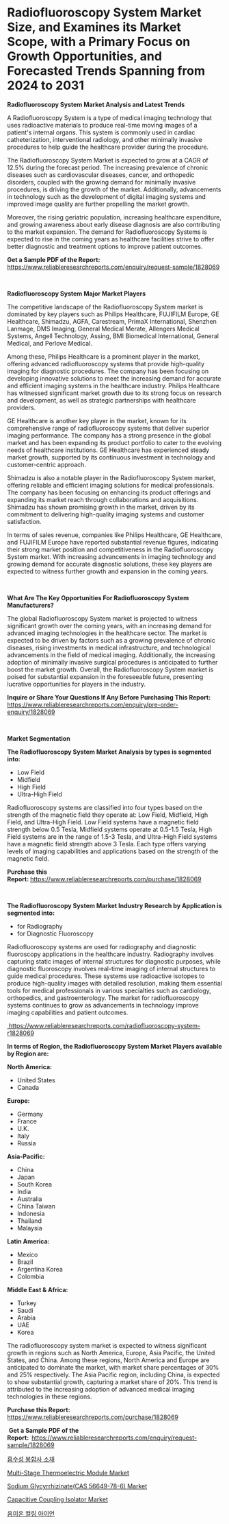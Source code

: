 <p><h1>Radiofluoroscopy System Market Size, and Examines its Market Scope, with a Primary Focus on Growth Opportunities, and Forecasted Trends Spanning from 2024 to 2031</h1></p><p><strong>Radiofluoroscopy System Market Analysis and Latest Trends</strong></p>
<p><p>A Radiofluoroscopy System is a type of medical imaging technology that uses radioactive materials to produce real-time moving images of a patient's internal organs. This system is commonly used in cardiac catheterization, interventional radiology, and other minimally invasive procedures to help guide the healthcare provider during the procedure.</p><p>The Radiofluoroscopy System Market is expected to grow at a CAGR of 12.5% during the forecast period. The increasing prevalence of chronic diseases such as cardiovascular diseases, cancer, and orthopedic disorders, coupled with the growing demand for minimally invasive procedures, is driving the growth of the market. Additionally, advancements in technology such as the development of digital imaging systems and improved image quality are further propelling the market growth.</p><p>Moreover, the rising geriatric population, increasing healthcare expenditure, and growing awareness about early disease diagnosis are also contributing to the market expansion. The demand for Radiofluoroscopy Systems is expected to rise in the coming years as healthcare facilities strive to offer better diagnostic and treatment options to improve patient outcomes.</p></p>
<p><strong>Get a Sample PDF of the Report:&nbsp;</strong> <a href="https://www.reliableresearchreports.com/enquiry/request-sample/1828069">https://www.reliableresearchreports.com/enquiry/request-sample/1828069</a></p>
<p>&nbsp;</p>
<p><strong>Radiofluoroscopy System Major Market Players</strong></p>
<p><p>The competitive landscape of the Radiofluoroscopy System market is dominated by key players such as Philips Healthcare, FUJIFILM Europe, GE Healthcare, Shimadzu, AGFA, Carestream, PrimaX International, Shenzhen Lanmage, DMS Imaging, General Medical Merate, Allengers Medical Systems, Angell Technology, Assing, BMI Biomedical International, General Medical, and Perlove Medical.</p><p>Among these, Philips Healthcare is a prominent player in the market, offering advanced radiofluoroscopy systems that provide high-quality imaging for diagnostic procedures. The company has been focusing on developing innovative solutions to meet the increasing demand for accurate and efficient imaging systems in the healthcare industry. Philips Healthcare has witnessed significant market growth due to its strong focus on research and development, as well as strategic partnerships with healthcare providers.</p><p>GE Healthcare is another key player in the market, known for its comprehensive range of radiofluoroscopy systems that deliver superior imaging performance. The company has a strong presence in the global market and has been expanding its product portfolio to cater to the evolving needs of healthcare institutions. GE Healthcare has experienced steady market growth, supported by its continuous investment in technology and customer-centric approach.</p><p>Shimadzu is also a notable player in the Radiofluoroscopy System market, offering reliable and efficient imaging solutions for medical professionals. The company has been focusing on enhancing its product offerings and expanding its market reach through collaborations and acquisitions. Shimadzu has shown promising growth in the market, driven by its commitment to delivering high-quality imaging systems and customer satisfaction.</p><p>In terms of sales revenue, companies like Philips Healthcare, GE Healthcare, and FUJIFILM Europe have reported substantial revenue figures, indicating their strong market position and competitiveness in the Radiofluoroscopy System market. With increasing advancements in imaging technology and growing demand for accurate diagnostic solutions, these key players are expected to witness further growth and expansion in the coming years.</p></p>
<p>&nbsp;</p>
<p><strong>What Are The Key Opportunities For Radiofluoroscopy System Manufacturers?</strong></p>
<p><p>The global Radiofluoroscopy System market is projected to witness significant growth over the coming years, with an increasing demand for advanced imaging technologies in the healthcare sector. The market is expected to be driven by factors such as a growing prevalence of chronic diseases, rising investments in medical infrastructure, and technological advancements in the field of medical imaging. Additionally, the increasing adoption of minimally invasive surgical procedures is anticipated to further boost the market growth. Overall, the Radiofluoroscopy System market is poised for substantial expansion in the foreseeable future, presenting lucrative opportunities for players in the industry.</p></p>
<p><strong>Inquire or Share Your Questions If Any Before Purchasing This Report:</strong> <a href="https://www.reliableresearchreports.com/enquiry/pre-order-enquiry/1828069">https://www.reliableresearchreports.com/enquiry/pre-order-enquiry/1828069</a></p>
<p>&nbsp;</p>
<p><strong>Market Segmentation</strong></p>
<p><strong>The Radiofluoroscopy System Market Analysis by types is segmented into:</strong></p>
<p><ul><li>Low Field</li><li>Midfield</li><li>High Field</li><li>Ultra-High Field</li></ul></p>
<p><p>Radiofluoroscopy systems are classified into four types based on the strength of the magnetic field they operate at: Low Field, Midfield, High Field, and Ultra-High Field. Low Field systems have a magnetic field strength below 0.5 Tesla, Midfield systems operate at 0.5-1.5 Tesla, High Field systems are in the range of 1.5-3 Tesla, and Ultra-High Field systems have a magnetic field strength above 3 Tesla. Each type offers varying levels of imaging capabilities and applications based on the strength of the magnetic field.</p></p>
<p><strong>Purchase this Report:&nbsp;</strong><a href="https://www.reliableresearchreports.com/purchase/1828069">https://www.reliableresearchreports.com/purchase/1828069</a></p>
<p>&nbsp;</p>
<p><strong>The Radiofluoroscopy System Market Industry Research by Application is segmented into:</strong></p>
<p><ul><li>for Radiography</li><li>for Diagnostic Fluoroscopy</li></ul></p>
<p><p>Radiofluoroscopy systems are used for radiography and diagnostic fluoroscopy applications in the healthcare industry. Radiography involves capturing static images of internal structures for diagnostic purposes, while diagnostic fluoroscopy involves real-time imaging of internal structures to guide medical procedures. These systems use radioactive isotopes to produce high-quality images with detailed resolution, making them essential tools for medical professionals in various specialties such as cardiology, orthopedics, and gastroenterology. The market for radiofluoroscopy systems continues to grow as advancements in technology improve imaging capabilities and patient outcomes.</p></p>
<p><a href="https://www.reliableresearchreports.com/radiofluoroscopy-system-r1828069">&nbsp;https://www.reliableresearchreports.com/radiofluoroscopy-system-r1828069</a></p>
<p><strong>In terms of Region, the Radiofluoroscopy System Market Players available by Region are:</strong></p>
<p>
    <p> <strong> North America: </strong>
        <ul>
            <li>United States</li>
            <li>Canada</li>
        </ul>
        </p> 
    <p> <strong> Europe: </strong>
        <ul>
            <li>Germany</li>
            <li>France</li>
            <li>U.K.</li>
            <li>Italy</li>
            <li>Russia</li>
        </ul>
        </p> 
    <p> <strong> Asia-Pacific: </strong>
        <ul>
            <li>China</li>
            <li>Japan</li>
            <li>South Korea</li>
            <li>India</li>
            <li>Australia</li>
            <li>China Taiwan</li>
            <li>Indonesia</li>
            <li>Thailand</li>
            <li>Malaysia</li>
        </ul>
        </p> 
    <p> <strong> Latin America: </strong>
        <ul>
            <li>Mexico</li>
            <li>Brazil</li>
            <li>Argentina Korea</li>
            <li>Colombia</li>
        </ul>
        </p> 
    <p> <strong> Middle East & Africa: </strong>
        <ul>
            <li>Turkey</li>
            <li>Saudi</li>
            <li>Arabia</li>
            <li>UAE</li>
            <li>Korea</li>
        </ul>
    </p>
    </p>
<p><p>The radiofluoroscopy system market is expected to witness significant growth in regions such as North America, Europe, Asia Pacific, the United States, and China. Among these regions, North America and Europe are anticipated to dominate the market, with market share percentages of 30% and 25% respectively. The Asia Pacific region, including China, is expected to show substantial growth, capturing a market share of 20%. This trend is attributed to the increasing adoption of advanced medical imaging technologies in these regions.</p></p>
<p><strong>Purchase this Report: </strong><a href="https://www.reliableresearchreports.com/purchase/1828069">https://www.reliableresearchreports.com/purchase/1828069</a></p>
<p>&nbsp;<strong>Get a Sample PDF of the Report:&nbsp;&nbsp;</strong><a href="https://www.reliableresearchreports.com/enquiry/request-sample/1828069">https://www.reliableresearchreports.com/enquiry/request-sample/1828069</a></p>
<p><strong></strong></p>
<p><p><a href="https://medium.com/@conormarvin1936/%ED%9D%A1%EC%88%98-%EA%B0%80%EB%8A%A5%ED%95%9C-%EA%BF%B0%EB%A7%A4-%EC%9E%AC%EB%A3%8C-%EC%8B%9C%EC%9E%A5-%EC%8B%9C%EC%9E%A5-cagr-%EC%8B%9C%EC%9E%A5-%ED%8A%B8%EB%A0%8C%EB%93%9C-%EB%B0%8F-%EC%84%B1%EC%9E%A5-%EC%A0%84%EB%9E%B5%EC%97%90-%EB%8C%80%ED%95%9C-%ED%86%B5%EC%B0%B0%EB%A0%A5-8bba36d648b6">흡수성 봉합사 소재</a></p><p><a href="https://www.linkedin.com/pulse/multi-stage-thermoelectric-module-market-competitive-analysis-cr0if?trackingId=oBHefUlcUVxS5zu94mEBbg%3D%3D">Multi-Stage Thermoelectric Module Market</a></p><p><a href="https://issuu.com/reportprime-2/docs/sodium-glycyrrhizinatecas-56649-78-6-market-size-2">Sodium Glycyrrhizinate(CAS 56649-78-6) Market</a></p><p><a href="https://www.linkedin.com/pulse/decoding-capacitive-coupling-isolator-market-metrics-share-trends-flnqf?trackingId=sO91c10xubvxkLhAPPNNaw%3D%3D">Capacitive Coupling Isolator Market</a></p><p><a href="https://medium.com/@autumnberge/%EB%84%A4%EA%B1%B0%ED%8B%B0%EB%B8%8C-%EC%9D%B4%EC%98%A8-%EC%BB%AC%EB%A7%81-%EC%95%84%EC%9D%B4%EB%A1%A0-%EC%8B%9C%EC%9E%A5-%EA%B7%9C%EB%AA%A8-%EC%8B%9C%EC%9E%A5-%EC%A0%84%EB%A7%9D-%EB%B0%8F-%EC%8B%9C%EC%9E%A5-%EC%98%88%EC%B8%A1-2024-2031-7cf693dc3aaa">음이온 컬링 아이언</a></p></p>